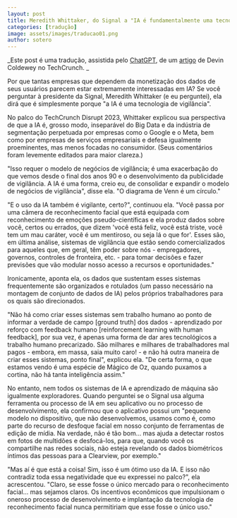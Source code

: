 ```yaml
---
layout: post 
title: Meredith Whittaker, do Signal a "IA é fundamentalmente uma tecnologia de vigilância"
categories: [tradução]
image: assets/images/traducao01.png
author: sotero
---
```


_Este post é uma tradução, assistida pelo [ChatGPT](https://chat.openai.com/), de um [artigo](https://techcrunch.com/2023/09/25/signals-meredith-whittaker-ai-is-fundamentally-a-surveillance-technology/) de Devin Coldewey no TechCrunch.
_

Por que tantas empresas que dependem da monetização dos dados de seus usuários parecem estar extremamente interessadas em IA? Se você perguntar à presidente da Signal, Meredith Whittaker (e eu perguntei), ela dirá que é simplesmente porque "a IA é uma tecnologia de vigilância".

No palco do TechCrunch Disrupt 2023, Whittaker explicou sua perspectiva de que a IA é, grosso modo, inseparável do Big Data e da indústria de segmentação perpetuada por empresas como o Google e o Meta, bem como por empresas de serviços empresariais e defesa igualmente proeminentes, mas menos focadas no consumidor. (Seus comentários foram levemente editados para maior clareza.)

"Isso requer o modelo de negócios de vigilância; é uma exacerbação do que vemos desde o final dos anos 90 e o desenvolvimento da publicidade de vigilância. A IA é uma forma, creio eu, de consolidar e expandir o modelo de negócios de vigilância", disse ela. "O diagrama de Venn é um círculo."

"E o uso da IA também é vigilante, certo?", continuou ela. "Você passa por uma câmera de reconhecimento facial que está equipada com reconhecimento de emoções pseudo-científicas e ela produz dados sobre você, certos ou errados, que dizem 'você está feliz, você está triste, você tem um mau caráter, você é um mentiroso, ou seja lá o que for'. Esses são, em última análise, sistemas de vigilância que estão sendo comercializados para aqueles que, em geral, têm poder sobre nós - empregadores, governos, controles de fronteira, etc. - para tomar decisões e fazer previsões que vão modular nosso acesso a recursos e oportunidades."

Ironicamente, aponta ela, os dados que sustentam esses sistemas frequentemente são organizados e rotulados (um passo necessário na montagem de conjunto de dados de IA) pelos próprios trabalhadores para os quais são direcionados.

"Não há como criar esses sistemas sem trabalho humano ao ponto de informar a verdade de campo [ground truth] dos dados - aprendizado por reforço com feedback humano [reinforcement learning with human feedback], por sua vez, é apenas uma forma de dar ares tecnológicos a trabalho humano precarizado. São milhares e milhares de trabalhadores mal pagos - embora, em massa, saia muito caro! - e não há outra maneira de criar esses sistemas, ponto final", explicou ela. "De certa forma, o que estamos vendo é uma espécie de Mágico de Oz, quando puxamos a cortina, não há tanta inteligência assim."

No entanto, nem todos os sistemas de IA e aprendizado de máquina são igualmente exploradores. Quando perguntei se o Signal usa alguma ferramenta ou processo de IA em seu aplicativo ou no processo de desenvolvimento, ela confirmou que o aplicativo possui um "pequeno modelo no dispositivo, que não desenvolvemos, usamos como é, como parte do recurso de desfoque facial em nosso conjunto de ferramentas de edição de mídia. Na verdade, não é tão bom... mas ajuda a detectar rostos em fotos de multidões e desfocá-los, para que, quando você os compartilhe nas redes sociais, não esteja revelando os dados biométricos íntimos das pessoas para a Clearview, por exemplo."

"Mas aí é que está a coisa! Sim, isso é um ótimo uso da IA. E isso não contradiz toda essa negatividade que eu expressei no palco?", ela acrescentou. "Claro, se esse fosse o único mercado para o reconhecimento facial... mas sejamos claros. Os incentivos econômicos que impulsionam o oneroso processo de desenvolvimento e implantação da tecnologia de reconhecimento facial nunca permitiriam que esse fosse o único uso."
